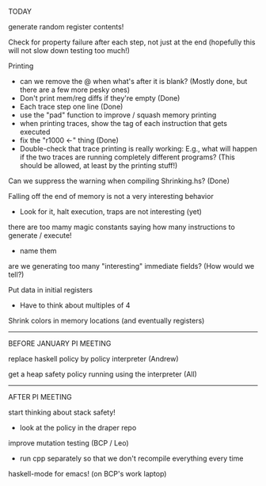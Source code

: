 TODAY

generate random register contents!

Check for property failure after each step, not just at the end
  (hopefully this will not slow down testing too much!)

Printing
- can we remove the @ when what's after it is blank?  (Mostly done, but there are a few more pesky ones)
- Don't print mem/reg diffs if they're empty (Done)
- Each trace step one line  (Done)
- use the "pad" function to improve / squash memory printing
- when printing traces, show the tag of each instruction that gets executed
- fix the "r1000 <-" thing (Done)
- Double-check that trace printing is really working: E.g., what will
  happen if the two traces are running completely different
  programs?  (This should be allowed, at least by the printing stuff!)

Can we suppress the warning when compiling Shrinking.hs? (Done)

Falling off the end of memory is not a very interesting behavior
- Look for it, halt execution, traps are not interesting (yet)

there are too mamy magic constants saying how many instructions to generate / execute!
- name them

are we generating too many "interesting" immediate fields?  (How would we tell?)

Put data in initial registers
- Have to think about multiples of 4

Shrink colors in memory locations (and eventually registers)

___________________________________________________________
BEFORE JANUARY PI MEETING

replace haskell policy by policy interpreter
(Andrew)

get a heap safety policy running using the interpreter
(All)

________________________
AFTER PI MEETING

start thinking about stack safety!
  - look at the policy in the draper repo

improve mutation testing (BCP / Leo)
  - run cpp separately so that we don't recompile everything every time

haskell-mode for emacs!  (on BCP's work laptop)


